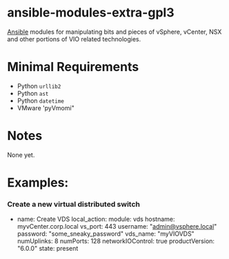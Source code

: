 # ansible-modules-extra-gpl3

[Ansible](https://github.com/ansible/ansible) modules for manipulating
bits and pieces of vSphere, vCenter, NSX and other portions of VIO
related technologies.

# Minimal Requirements

* Python ``urllib2``
* Python ``ast``
* Python ``datetime``
* VMware 'pyVmomi"

# Notes

None yet.

# Examples:
### Create a new virtual distributed switch
- name: Create VDS
  local_action:
    module: vds
    hostname: myvCenter.corp.local
    vs_port: 443
    username: "admin@vsphere.local"
    password: "some_sneaky_password"
    vds_name: "myVIOVDS"
    numUplinks: 8
    numPorts: 128
    networkIOControl: true
    productVersion: "6.0.0"
    state: present


